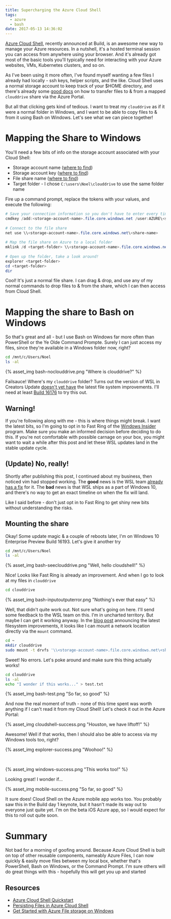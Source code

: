 ```yaml
---
title: Supercharging the Azure Cloud Shell
tags: 
  - azure
  - bash
date: 2017-05-13 14:36:02
---
```



[Azure Cloud Shell](https://docs.microsoft.com/en-us/azure/cloud-shell/overview), recently announced at Build, is an awesome new way to manage your Azure resources. In a nutshell, it's a hosted terminal session you can access from anywhere using your browser. And it's already got most of the basic tools you'll typically need for interacting with your Azure websites, VMs, Kubernetes clusters, and so on.

As I've been using it more often, I've found myself wanting a few files I already had locally - ssh keys, helper scripts, and the like. Cloud Shell uses a normal storage account to keep track of your $HOME directory, and there's already some [good docs](https://docs.microsoft.com/en-us/azure/cloud-shell/persisting-shell-storage) on how to transfer files to & from a mapped `clouddrive` share via the Azure Portal. 

But all that clicking gets kind of tedious. I want to treat my `clouddrive` as if it were a normal folder in Windows, and I want to be able to copy files to & from it using Bash on Windows. Let's see what we can piece together!

# Mapping the Share to Windows

You'll need a few bits of info on the storage account associated with your Cloud Shell:
* Storage account name ([where to find](https://docs.microsoft.com/en-us/azure/cloud-shell/persisting-shell-storage))
* Storage account key ([where to find](https://docs.microsoft.com/en-us/azure/storage/storage-create-storage-account#manage-your-storage-access-keys))
* File share name ([where to find](https://docs.microsoft.com/en-us/azure/cloud-shell/persisting-shell-storage))
* Target folder - I chose `C:\users\Noel\clouddrive` to use the same folder name

Fire up a command prompt, replace the tokens with your values, and execute the following:
```powershell
# Save your connection information so you don't have to enter every time
cmdkey /add:<storage-account-name>.file.core.windows.net /user:AZURE\<storage-account-name> /pass:<storage-account-key>
 
# Connect to the file share
net use \\<storage-account-name>.file.core.windows.net\<share-name>
 
# Map the file share on Azure to a local folder
mklink /d <target-folder> \\<storage-account-name>.file.core.windows.net\<share-name>
 
# Open up the folder, take a look around!
explorer <target-folder>
cd <target-folder>
dir
```

Cool! It's just a normal file share. I can drag & drop, and use any of my normal commands to drop files to & from the share, which I can then access from Cloud Shell.

# Mapping the share to Bash on Windows

So that's great and all - but I  use Bash on Windows far more often than PowerShell or the Ye Olde Command Prompte. Surely I can just access my files, since they're available in a Windows folder now, right?

```bash
cd /mnt/c/Users/Noel
ls -al
```

{% asset_img bash-noclouddrive.png "Where is clouddrive?" %}

Failsauce! Where's my `clouddrive` folder? Turns out the version of WSL in Creators Update [doesn't yet have](https://github.com/Microsoft/BashOnWindows/issues/1975) the latest file system improvements. I'll need at least [Build 16176](https://msdn.microsoft.com/en-us/commandline/wsl/release_notes) to try this out. 

## Warning!

If you're following along with me - this is where things might break. I want the latest bits, so I'm going to opt in to Fast Ring of the [Windows Insider](https://insider.windows.com/) program. Make sure you make an informed decision before deciding to do this. If you're not comfortable with possible carnage on your box, you might want to wait a while after this post and let these WSL updates land in the stable update cycle.

## (Update) No, really!

Shortly after publishing this post, I continued about my business, then noticed vim had stopped working. The **good** news is the WSL team [already has a fix](https://github.com/Microsoft/BashOnWindows/issues/2092) for it. The **bad** news is that WSL ships as a part of Windows 10, and there's no way to get an exact timeline on when the fix will land.

Like I said before - don't just opt in to Fast Ring to get shiny new bits without understanding the risks.

## Mounting the share

Okay! Some update magic & a couple of reboots later, I'm on Windows 10 Enterprise Preview Build 16193. Let's give it another try

```bash
cd /mnt/c/Users/Noel
ls -al
```

{% asset_img bash-seeclouddrive.png "Well, hello cloudshell!" %}

Nice! Looks like Fast Ring is already an improvement. And when I go to look at my files in `clouddrive`

```bash
cd clouddrive
```

{% asset_img bash-inputoutputerror.png "Nothing's ever that easy" %}

Well, that didn't quite work out. Not sure what's going on here. I'll send some feedback to the WSL team on this. I'm in uncharted territory. But maybe I can get it working anyway. In the [blog post](https://blogs.msdn.microsoft.com/wsl/2017/04/18/file-system-improvements-to-the-windows-subsystem-for-linux/) announcing the latest filesystem improvements, it looks like I can mount a network location directly via the `mount` command.

```bash
cd ~
mkdir clouddrive
sudo mount -t drvfs '\\<storage-account-name>.file.core.windows.net\<share-name>' clouddrive
```

Sweet! No errors. Let's poke around and make sure this thing actually works!

```bash
cd clouddrive
ls -al
echo "I wonder if this works..." > test.txt
```

{% asset_img bash-test.png "So far, so good" %}

And now the real moment of truth - none of this time spent was worth anything if I can't read it from my Cloud Shell! Let's check it out in the Azure Portal:

{% asset_img cloudshell-success.png "Houston, we have liftoff!" %}

Awesome! Well if that works, then I should also be able to access via my Windows tools too, right?

{% asset_img explorer-success.png "Woohoo!" %}

&nbsp;

{% asset_img windows-success.png "This works too!" %}

Looking great! I wonder if...

{% asset_img mobile-success.png "So far, so good" %}

It sure does! Cloud Shell on the Azure mobile app works too. You probably saw this in the Build day 1 keynote, but it hasn't made its way out to everyone just quite yet. I'm on the beta iOS Azure app, so I would expect for this to roll out quite soon.

# Summary

Not bad for a morning of goofing around. Because Azure Cloud Shell is built on top of other reusable components, nameably Azure Files, I can now quickly & easily move files between my local box, whether that's PowerShell, Bash on Windows, or the Command Prompt. I'm sure others will do great things with this - hopefully this will get you up and started

## Resources

* [Azure Cloud Shell Quickstart](https://docs.microsoft.com/en-us/azure/cloud-shell/quickstart)
* [Persisting Files in Azure Cloud Shell](https://docs.microsoft.com/en-us/azure/cloud-shell/persisting-shell-storage)
* [Get Started with Azure File storage on Windows](https://docs.microsoft.com/en-us/azure/storage/storage-dotnet-how-to-use-files#mount-the-file-share)